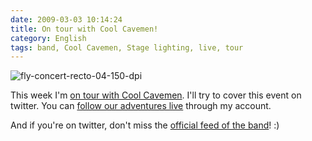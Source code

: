 ```yaml
---
date: 2009-03-03 10:14:24
title: On tour with Cool Cavemen!
category: English
tags: band, Cool Cavemen, Stage lighting, live, tour
---
```


![fly-concert-recto-04-150-dpi](/uploads/2009/fly-concert-recto-04-150-dpi.png)

This week I'm
[on tour with Cool Cavemen](https://coolcavemen.com/2009/tournee-nationale/).
I'll try to cover this event on twitter. You can
[follow our adventures live](https://twitter.com/kdeldycke) through my account.

And if you're on twitter, don't miss the
[official feed of the band](https://twitter.com/coolcavemen)! :)
